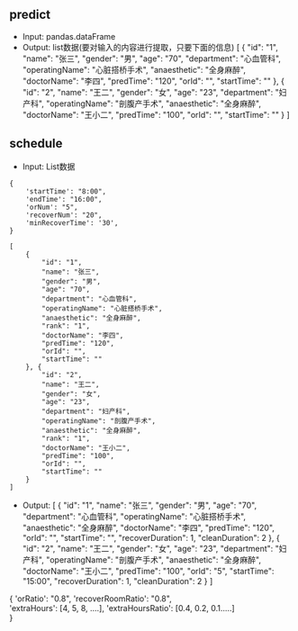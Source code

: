 ## predict
- Input: pandas.dataFrame
- Output: list数据(要对输入的内容进行提取，只要下面的信息)
[
    {
        "id": "1",
        "name": "张三",
        "gender": "男",
        "age": "70",
        "department": "心血管科",
        "operatingName": "心脏搭桥手术",
        "anaesthetic": "全身麻醉",
        "doctorName": "李四",
        "predTime": "120",
        "orId": "",
        "startTime": ""
    }, {
        "id": "2",
        "name": "王二",
        "gender": "女",
        "age": "23",
        "department": "妇产科",
        "operatingName": "剖腹产手术",
        "anaesthetic": "全身麻醉",
        "doctorName": "王小二",
        "predTime": "100",
        "orId": "",
        "startTime": ""
    }
]

## schedule
- Input: List数据
```
{
    'startTime': "8:00", 
    'endTime': "16:00", 
    'orNum': "5", 
    'recoverNum': "20", 
    'minRecoverTime': '30', 
}

[
    {
        "id": "1",
        "name": "张三",
        "gender": "男",
        "age": "70",
        "department": "心血管科",
        "operatingName": "心脏搭桥手术",
        "anaesthetic": "全身麻醉",
        "rank": "1",
        "doctorName": "李四",
        "predTime": "120",
        "orId": "",
        "startTime": ""
    }, {
        "id": "2",
        "name": "王二",
        "gender": "女",
        "age": "23",
        "department": "妇产科",
        "operatingName": "剖腹产手术",
        "anaesthetic": "全身麻醉",
        "rank": "1",
        "doctorName": "王小二",
        "predTime": "100",
        "orId": "",
        "startTime": ""
    }
]
```

- Output:
[
    {
        "id": "1",
        "name": "张三",
        "gender": "男",
        "age": "70",
        "department": "心血管科",
        "operatingName": "心脏搭桥手术",
        "anaesthetic": "全身麻醉",
        "doctorName": "李四",
        "predTime": "120",
        "orId": "",
        "startTime": "",
        "recoverDuration": 1,
        "cleanDuration": 2
    }, {
        "id": "2",
        "name": "王二",
        "gender": "女",
        "age": "23",
        "department": "妇产科",
        "operatingName": "剖腹产手术",
        "anaesthetic": "全身麻醉",
        "doctorName": "王小二",
        "predTime": "100",
        "orId": "5",
        "startTime": "15:00",
        "recoverDuration": 1,
        "cleanDuration": 2
    }
]

{
    'orRatio': "0.8", 
    'recoverRoomRatio': "0.8",  
    'extraHours': [4, 5, 8, ....], 
    'extraHoursRatio': [0.4, 0.2, 0.1.....]  
}

